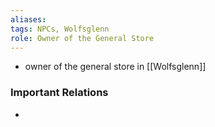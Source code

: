 ```yaml
---
aliases: 
tags: NPCs, Wolfsglenn
role: Owner of the General Store
---
```


* owner of the general store in [[Wolfsglenn]]

### Important Relations
-